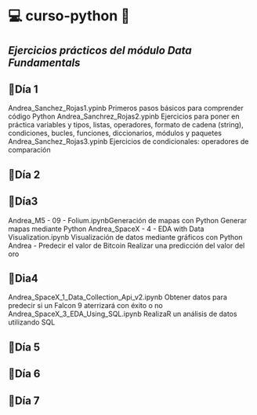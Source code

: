 # 💻 curso-python 🐍
## _Ejercicios prácticos del módulo Data Fundamentals_

## 📌Día 1
  Andrea_Sanchez_Rojas1.ypinb
    Primeros pasos básicos para comprender código Python
  Andrea_Sanchrez_Rojas2.ypinb
    Ejercicios para poner en práctica variables y tipos, listas, operadores, formato de cadena (string), condiciones, bucles, funciones, diccionarios, módulos y paquetes
  Andrea_Sanchez_Rojas3.ypinb
    Ejercicios de condicionales: operadores de comparación
## 📌Día 2
## 📌Día3
  Andrea_M5 - 09 - Folium.ipynbGeneración de mapas con Python
    Generar mapas mediante Python
  Andrea_SpaceX - 4 - EDA with Data Visualization.ipynb
    Visualización de datos mediante gráficos con Python
  Andrea - Predecir el valor de Bitcoin
    Realizar una predicción del valor del oro
## 📌Dia4
  Andrea_SpaceX_1_Data_Collection_Api_v2.ipynb 
    Obtener datos para predecir si un Falcon 9 aterrizará con éxito o no
  Andrea_SpaceX_3_EDA_Using_SQL.ipynb 
    RealizaR un análisis de datos utilizando SQL

## 📌Día 5

## 📌Día 6

## 📌Día 7
